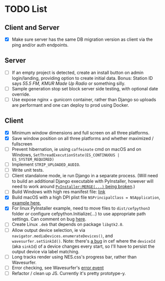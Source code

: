 # TODO List

## Client and Server

- [x] Make sure server has the same DB migration version as client via the ping
      and/or auth endpoints.

## Server

- [ ] If an empty project is detected, create an install button on admin login/landing,
      providing option to create initial data. Bonus: Station ID says _55.5 FM, KMUR Made
      Up Radio_ or something silly.
- [ ] Sample generation stop set block server side testing, with optional date override.
- [ ] Use expose nginx + gunicorn container, rather than Django so uploads are performant
      and one can deploy to prod using Docker.

## Client

- [x] Minimum window dimensions and full screen on all three platforms.
- [x] Save window position on all three platforms and whether maximized / fullscreen
- [ ] Prevent hibernation, ie using `caffeinate` cmd on macOS and on Windows,
      `SetThreadExecutionState(ES_CONTINUOUS | ES_SYSTEM_REQUIRED)`
- [ ] Implement `STRIP_UPLOADED_AUDIO`.
- [ ] Write unit tests.
- [ ] Client standalone mode, ie run Django in a separate process. (Will need to
      build an additional Django executable with PyInstaller, however will need to
      work around
      [`PyInstaller:MERGE(...)` being broken](https://pyinstaller.readthedocs.io/en/latest/spec-files.html#multipackage-bundles).)
- [ ] Build Windows with high res manifest file:
      [link](https://github.com/cztomczak/cefpython/issues/530#issuecomment-505066492)
- [x] Build macOS with a high DPI plist file `NSPrincipalClass = NSApplication`,
      [example here.](https://pyinstaller.readthedocs.io/en/stable/spec-files.html#spec-file-options-for-a-mac-os-x-bundle)
- [x] For linux PyInstaller example, need to move files to `dist/cefpython3` folder
      _or_ configure cefpython.Initialize(...) to use appropriate path settings.
      Can comment on bug [here](https://github.com/cztomczak/cefpython/issues/135).
- [ ] Create Linux `.deb` that depends on package `libgtk2.0`.
- [ ] Allow output device selection, ie via `navigator.mediaDevices.enumerateDevices()`,
      and `wavesurfer.setSinkId()`. Note: there's
      [a bug](https://bitbucket.org/chromiumembedded/cef/issues/2064/persist-webrtc-deviceids-across-restart)
      in cef where the `deviceId` (aka `sinkId`) of a device changes every start,
      so I'll have to persist the output device via label matching.
- [ ] Long tracks render using NES.css's progress bar, rather than Wavesurfer.
- [ ] Error checking, see Wavesurfer's [error event](https://wavesurfer-js.org/docs/events.html)
- [ ] Refactor / clean up JS. Currently it's pretty prototype-y.

